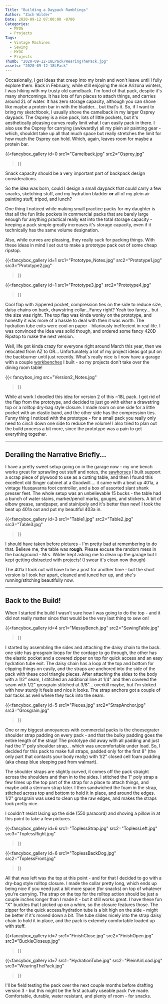 ```yaml
---
Title: "Building a Daypack Ramblings"
Author: "Zach Wilder"
Date: 2020-09-12 07:00:00 -0700
Categories:
  - MYOG
  - Projects
Tags:
  - Vintage Machines
  - Sewing
  - MYOG
  - Projects
Thumb: "2020-09-12-18LPack/WearingThePack.jpg"
assets: "2020-09-12-18LPack"
---
```


Occasionally, I get ideas that creep into my brain and won't leave until
I fully explore them. Back in February, while still enjoying the nice
Arizona winters, I was hiking with my trusty old camelback. I'm fond of
that pack, despite it's many shortcomings. It has lots of fun places to
attach things, and carries around 2L of water. It has zero storage
capacity, although you can shove like maybe a protein bar in with the
bladder... but that's it. So, if I want to bring my sketchbook, I
usually shove the camelback in my larger Osprey daypack. The Osprey is a
nice pack, lots of little pockets, but it's aesthetically pleasing
curves really limit what I can easily pack in there. I also use the
Osprey for carrying (awkwardly) all my plein air painting gear - which,
shouldnt take up all that much space but really stretches the limit for
how much the Osprey can hold. Which, again, leaves room for maybe a
protein bar.

{{<fancybox_gallery id=0
  src1="Camelback.jpg"
  src2="Osprey.jpg"
>}}

Snack capacity should be a very important part of backpack design
considerations.

So the idea was born, could I design a small daypack that could carry a
few snacks, sketching stuff, and my hydration bladder **or** all of my
plein air painting stuff, tripod, and lunch?

One thing I noticed while making small practice packs for my daughter is
that all the fun little pockets in commercial packs that are barely
large enough for anything practical really eat into the total storage
capacity - keeping a pack simple greatly increases it's storage
capacity, even if it technically has the same volume designation.

Also, while curves are pleasing, they really suck for packing things.
With these ideas in mind I set out to make a prototype pack out of some
cheap ripstop.

{{<fancybox_gallery id=1
  src1="Prototype_Notes.jpg"
  src2="Prototype1.jpg"
  src3="Prototype2.jpg"
>}}

{{<fancybox_gallery id=1
  src1="Prototype3.jpg"
  src2="Prototype4.jpg"
>}}

Cool flap with zippered pocket, compression ties on the side to reduce
size, daisy chains on back, drawstring collar...Fancy right? Yeah too
fancy... but the size was right. The top flap was kinda wonky on the
prototype, and honestly it was more of a hassle to deal with then it was
worth. The hydration tube exits were cool on paper - hilariously
ineffecient in real life. I was convinced the idea was solid though, and
ordered some fancy 420D Ripstop to make the next version.

Well, life got kinda crazy for everyone right around March this year,
then we relocated from AZ to OR... Unfortunately a lot of my project
ideas got put on the backburner until just recently. What's really nice
is I now have a garage with a couple [workbenches](http://www.communitygroundworks.org/sites/default/files/workbench_plans_SA1.pdf) I built - so my
projects don't take over the dining room table!

{{< fancybox_img
  src="Version2_Notes.jpg"
>}}

While at work I doodled this idea for version 2 of this ~18L pack. I got
rid of the flap from the prototype, and decided to just go with either a
drawstring top or a rolltop dry-bag style closure. I made room on one
side for a little pocket with an elastic band, and the other side has
the compression ties. Funny thing I noticed with the prototype - for a
small pack you really only need to cinch down one side to reduce the
volume! I also tried to plan out the build process a bit more, since the
prototype was a pain to get everything together.

---
## Derailing the Narrative Briefly... 

I have a pretty sweet setup going on in the garage now - my one bench
works great for sprawling out stuff and notes, the [sawhorses](https://jayscustomcreations.com/2013/04/saw-horses/) I built
support a scrap piece of plywood to use as a cutting table, and then I
found this excellent old Singer cabinet at a Goodwill.... it came with a
beat up 401a, a vintage Husqavarna foot controller, and a box of
assorted slant shank presser feet. The whole setup was an unbelievable
15 bucks - the table had a bunch of water stains, marker/pencil marks,
gouges, and stickers. A bit of elbow grease, sandpaper, and stain/poly
and it's better than new! I took the beat up 401a out and put my
beautiful 403a in.


{{<fancybox_gallery id=3
  src1="Table1.jpg"
  src2="Table2.jpg"
  src3="Table3.jpg"
>}}

I should have taken before pictures - I'm pretty bad at remembering to
do that. Believe me, the table was **rough**. Please excuse the random
mess in the background - Mrs. Wilder kept asking me to clean up the
garage but I kept getting distracted with projects! (I swear it's clean
now though)

The 401a I took out will have to be a post for another time - but the
short version is I took her apart, cleaned and tuned her up, and she's
running/stitching beautifully now.

---

## Back to the Build!

When I started the build I wasn't sure how I was going to do the top -
and it did not really matter since that would be the very last thing to
sew on!

{{<fancybox_gallery id=4
  src1="MessyBench.jpg"
  src2="SewingTable.jpg"
>}}

I started by assembling the sides and attaching the daisy chain to the
back. one side has grosgrain loops for the cordage to go through, the
other has the elastic pocket  and a covered zipper on top for quick
access and an easy hydration tube exit. The daisy chain has a loop at
the top and bottom for clipping things on easily, and the straps are
anchored into the side of the pack with these cool triangle pieces.
After attaching the sides to the body with a 1/2" seam, I stitched an
additional line at 1/4" and then covered the seam with 1/2" grosgrain
stitched at 3/8"... overkill maybe, but I'm stoked with how sturdy it
feels and nice it looks. The strap anchors got a couple of bar tacks as
well where they tuck into the seam.


{{<fancybox_gallery id=5
  src1="Pieces.jpg"
  src2="StrapAnchor.jpg"
  src3="Grosgrain.jpg"
>}}

One or my biggest annoyances with commercial packs is the cheesegrater
shoulder strap padding on every pack - and that the bulky padding goes
the entire length of the strap!  The prototype did away with all padding
and just had the 1" poly shoulder strap... which was uncomfortable under
load. So, I decided for this pack to make full straps, padded only for
the first 8" (the only part that contacts your body really) with 1/2"
closed cell foam padding (aka cheap blue sleeping pad from walmart). 

The shoulder straps are slightly curved, it comes off the pack straight
across the shoulders and then in to the sides. I stitched the 1" poly
strap a few times up the top part of the strap for a place to attach
things, and maybe add a sternum strap later. I then sandwiched the foam
in the strap, stitched across top and bottom to hold it in place, and
around the edges. 1/2" grosgrain was used to clean up the raw edges, and
makes the straps look pretty nice.

I couldn't resist lacing up the side (550 paracord) and shoving a pillow
in at this point to take a few pictures.

{{<fancybox_gallery id=6
  src1="ToplessStrap.jpg"
  src2="ToplessLeft.jpg"
  src3="ToplessRight.jpg"
>}}

{{<fancybox_gallery id=6
  src1="ToplessBackDog.jpg"
  src2="ToplessFront.jpg"
>}}

All that was left was the top at this point - and for that I decided to
go with a dry-bag style rolltop closure. I made the collar pretty long,
which ends up being nice if you need just a bit more space (for snacks)
on top of whatever you're carrying. The strap on the top for the rolltop
action should be just a couple inches longer than I made it - but it
still works great. I have these fun "X" buckles that I picked up on a
whim, so the closure features those. The zipper for the quick
access/hydration tube is a bit high on the side - might be better if
it's moved down a bit. The tube slides nicely into the strap daisy chain
to hold it in place, and the pack is extemely comfortable loaded up with
stuff.

{{<fancybox_gallery id=7
  src1="FinishClose.jpg"
  src2="FinishOpen.jpg"
  src3="BuckleCloseup.jpg"
>}}


{{<fancybox_gallery id=7
  src1="HydrationTube.jpg"
  src2="PleinAirLoad.jpg"
  src3="WearingThePack.jpg"
>}}

I'll be field testing the pack over the next couple months before
drafting version 3 - but this might be the first actually useable pack
I've made. Comfortable, durable, water resistant, and plenty of room -
for snacks.
